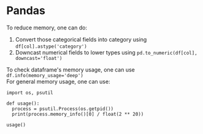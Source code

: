 # Pandas

To reduce memory, one can do:
1. Convert those categorical fields into category using `df[col].astype('category')`
2. Downcast numerical fields to lower types using `pd.to_numeric(df[col], downcast='float')`

To check dataframe's memory usage, one can use `df.info(memory_usage='deep')`  
For general memory usage, one can use:

```
import os, psutil

def usage():
  process = psutil.Process(os.getpid())
  print(process.memory_info()[0] / float(2 ** 20))

usage()
```
